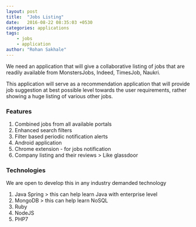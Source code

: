 ```yaml
---
layout: post
title:  "Jobs Listing"
date:   2016-08-22 08:35:03 +0530
categories: applications
tags: 
    - jobs
    - application
author: "Rohan Sakhale"
---
```


We need an application that will give a collaborative listing of jobs that are readily available from MonstersJobs, Indeed, TimesJob, Naukri.
<!--more-->
This application will serve as a recommendation application that will provide job suggestion at best possible level towards the user requirements, rather showing a huge listing of various other jobs.

### Features

1. Combined jobs from all available portals
1. Enhanced search filters
1. Filter based periodic notification alerts
1. Android application
1. Chrome extension - for jobs notification
1. Company listing and their reviews > Like glassdoor

### Technologies

We are open to develop this in any industry demanded technology

1. Java Spring > this can help learn Java with enterprise level
1. MongoDB > this can help learn NoSQL
1. Ruby
1. NodeJS
1. PHP7